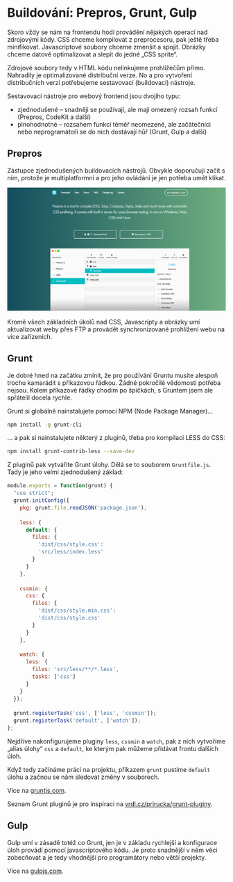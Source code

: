 # Buildování: Prepros, Grunt, Gulp

Skoro vždy se nám na frontendu hodí provádění nějakých operací nad zdrojovými kódy. CSS chceme kompilovat z preprocesoru, pak ještě třeba minifikovat. Javascriptové soubory chceme zmenšit a spojit. Obrázky chceme datově optimalizovat a slepit do jedné „CSS sprite“. 

Zdrojové soubory tedy v HTML kódu nelinkujeme prohlížečům přímo. Nahradily je optimalizované distribuční verze. No a pro vytvoření distribučních verzí potřebujeme sestavovací (buildovací) nástroje.

Sestavovací nástroje pro webový frontend jsou dvojího typu:

- zjednodušené – snadněji se používají, ale mají omezený rozsah funkcí (Prepros, CodeKit a další)
- plnohodnotné – rozsahem funkcí téměř neomezené, ale začátečníci nebo neprogramátoři se do nich dostávají hůř (Grunt, Gulp a další)

## Prepros

Zástupce zjednodušených buildovacích nástrojů. Obvykle doporučuji začít s ním, protože je multiplatformní a pro jeho ovládání je jen potřeba umět klikat.

![Prepros](dist/images/original/prepros.jpg)

Kromě všech základních úkolů nad CSS, Javascripty a obrázky umí aktualizovat weby přes FTP a provádět synchronizované prohlížení webu na více zařízeních.

## Grunt

Je dobré hned na začátku zmínit, že pro používání Gruntu musíte alespoň trochu kamarádit s příkazovou řádkou. Žádné pokročilé vědomosti potřeba nejsou. Kolem příkazové řádky chodím po špičkách, s Gruntem jsem ale spřátelil docela rychle.

Grunt si globálně nainstalujete pomocí NPM (Node Package Manager)…

```bash
npm install -g grunt-cli
```

… a pak si nainstalujete některý z pluginů, třeba pro kompilaci LESS do CSS:

```bash
npm install grunt-contrib-less --save-dev
```

Z pluginů pak vytváříte Grunt úlohy. Dělá se to souborem `Gruntfile.js`. Tady je jeho velmi zjednodušený základ:

```javascript
module.exports = function(grunt) {
  "use strict";
  grunt.initConfig({
    pkg: grunt.file.readJSON('package.json'),

    less: {
      default: {
        files: {
          'dist/css/style.css':
          'src/less/index.less'
        }
      }
    },

    cssmin: {
      css: {
        files: {
          'dist/css/style.min.css':
          'dist/css/style.css'
        }
      }
    },

    watch: {
      less: {
        files: 'src/less/**/*.less',
        tasks: ['css']
      }
    }
  });

  grunt.registerTask('css', ['less', 'cssmin']);
  grunt.registerTask('default', ['watch']);
};
```

Nejdříve nakonfigurujeme pluginy `less`, `cssmin` a `watch`, pak z nich vytvoříme „alias úlohy“ `css` a `default`, ke kterým pak můžeme přidávat frontu dalších úloh.

Když tedy začínáme práci na projektu, příkazem `grunt` pustíme `default` úlohu a začnou se nám sledovat změny v souborech.

Více na [gruntjs.com](http://gruntjs.com/).

Seznam Grunt pluginů je pro inspiraci na [vrdl.cz/prirucka/grunt-pluginy](http://www.vzhurudolu.cz/prirucka/grunt-pluginy).

## Gulp

Gulp umí v zásadě totéž co Grunt, jen je v základu rychlejší a konfigurace úloh provádí pomocí javascriptového kódu. Je proto snadnější v něm věci zobecňovat a je tedy vhodnější pro programátory nebo větší projekty.

Více na [gulpjs.com](http://gulpjs.com/).
